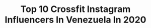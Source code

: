---
title: Top 10 Crossfit Instagram Influencers In Venezuela In 2020
description: >-
  Find top crossfit Instagram influencers in Venezuela in 2020. Most popular hashtags: #crossfit #quedateencasa #venezuela #frontinopower.
platform: Instagram
profiles:
  - username: "luisedegwitz"
    fullname: >-
      Luis Enrique Degwitz
    location: "Venezuela"
    followers: 4406
    engagement: 1775
    commentsToLikes: 0.036947
    avatar: "https://scontent-lhr8-1.cdninstagram.com/v/t51.2885-19/s320x320/40908445_303322810453034_1210196615780892672_n.jpg?_nc_ht=scontent-lhr8-1.cdninstagram.com&_nc_ohc=fIRc_dvav48AX8pBPBf&oh=4e22fcbfc0a8b8a1aadc27c8c0bb18ac&oe=5EBA9D0C"
    verified: false
    hashtags: "#335, #bike, #265, #venezuela"
  - username: "dayanabg"
    fullname: >-
      Dayana Brito
    location: "Venezuela"
    followers: 2129
    engagement: 1171
    commentsToLikes: 0.072772
    avatar: "https://scontent-amt2-1.cdninstagram.com/v/t51.2885-19/s320x320/75450420_2516446501939953_432525862659686400_n.jpg?_nc_ht=scontent-amt2-1.cdninstagram.com&_nc_ohc=Qo6wHTLYNlEAX-HnO8Z&oh=7d2e64ee674ef942161036e2c68eccec&oe=5E8A2867"
    verified: false
    hashtags: "#campeones, #birthdaygirl, #bluedragon, #inquebrantables"
  - username: "lalybreortiz"
    fullname: >-
      Laly Ortiz
    location: "Venezuela"
    followers: 4317
    engagement: 967
    commentsToLikes: 0.081921
    avatar: "https://scontent-ams4-1.cdninstagram.com/v/t51.2885-19/s320x320/81834319_544328079490235_592869829476614144_n.jpg?_nc_ht=scontent-ams4-1.cdninstagram.com&_nc_ohc=c_zhuBUvmEAAX9DAIy-&oh=bcf373afc4dd6ec3b6627acc467604b6&oe=5EBA78DF"
    verified: false
    hashtags: "#comidavegetariana, #vegetariano, #vegetarianfoodporn"
  - username: "tanialarcon"
    fullname: >-
      Tania Alarcón
    location: "Venezuela"
    followers: 6129
    engagement: 844
    commentsToLikes: 0.051536
    avatar: "https://scontent-lht6-1.cdninstagram.com/v/t51.2885-19/s320x320/33621820_458807107912325_7603798659045523456_n.jpg?_nc_ht=scontent-lht6-1.cdninstagram.com&_nc_ohc=gcjZdnqDVsQAX9OpZdb&oh=83a8afa9c91da85bfd72da96ecdc8533&oe=5EBA0F3B"
    verified: false
    hashtags: "#fitgamesteams2020, #teamwork, #tushis, #girlswithmuscle"
  - username: "veruskasanquiz"
    fullname: >-
      Veruska Sánquiz 🔥
    location: "Venezuela"
    followers: 13394
    engagement: 818
    commentsToLikes: 0.047220
    avatar: "https://scontent-lhr8-1.cdninstagram.com/v/t51.2885-19/s320x320/91145975_199653481321378_1416081387852660736_n.jpg?_nc_ht=scontent-lhr8-1.cdninstagram.com&_nc_ohc=wIGkGSAx7dMAX96AqXJ&oh=1daeac4ce4d4758e769ab411f80d5260&oe=5EBA2802"
    verified: false
    hashtags: "#deporte, #ciudadguayana, #makeup, #fotografia"
  - username: "billy.doe"
    fullname: >-
      Miguel V. Pomenta
    location: "Venezuela"
    followers: 2082
    engagement: 1415
    commentsToLikes: 0.058152
    avatar: "https://scontent-ams4-1.cdninstagram.com/v/t51.2885-19/s320x320/42622153_737586236581751_564137245590683648_n.jpg?_nc_ht=scontent-ams4-1.cdninstagram.com&_nc_ohc=cFcFygmqY_EAX_S9ey_&oh=18255bac8824cd9ef09d879ceedad81e&oe=5EBC7920"
    verified: false
    hashtags: "#royalballet, #calistenia, #humanflag, #sunset"
  - username: "laleliz"
    fullname: >-
      Lizcar Valle • Lifestyle 🦾
    location: "Venezuela"
    followers: 104597
    engagement: 122
    commentsToLikes: 0.053866
    avatar: "https://scontent-lhr8-1.cdninstagram.com/v/t51.2885-19/s320x320/91898997_261673971521141_2373212934210846720_n.jpg?_nc_ht=scontent-lhr8-1.cdninstagram.com&_nc_ohc=k8BuxJ8La8gAX_gwiAU&oh=72b6466ba56a9e38320cdcf27f18e1a9&oe=5EBB2454"
    verified: false
    hashtags: "#tourism, #traveltheworld, #healty, #tourist"
  - username: "neyxibarraza"
    fullname: >-
      𝙽𝚎𝚢𝚡𝚒 𝙱𝚊𝚛𝚛𝚊𝚣𝚊
    location: "Venezuela"
    followers: 15886
    engagement: 335
    commentsToLikes: 0.022241
    avatar: "https://scontent-lht6-1.cdninstagram.com/v/t51.2885-19/s320x320/89940397_2558801977728943_792262831494922240_n.jpg?_nc_ht=scontent-lht6-1.cdninstagram.com&_nc_ohc=Znoi8PRTklwAX_NRiwT&oh=2d6bb710cc5911340f836be3902cdba3&oe=5EB326FA"
    verified: false
    hashtags: "#mujerespoderosas, #misnegritossonlosmejores, #aiiiiiiuuuuda, #ni"
  - username: "chrisbettelli"
    fullname: >-
      Christian Bettelli
    location: "Venezuela"
    followers: 5207
    engagement: 1943
    commentsToLikes: 0.064368
    avatar: "https://scontent-amt2-1.cdninstagram.com/v/t51.2885-19/s320x320/14099855_1059633724133214_1183966553_a.jpg?_nc_ht=scontent-amt2-1.cdninstagram.com&_nc_ohc=B5_DR0C5xDUAX8uKjiB&oh=2a886197073498fbb3706e27c4503b3b&oe=5EB794EE"
    verified: false
    hashtags: "#caracas, #avila, #pilot, #cubalifestyle"
  - username: "carlosquintero29"
    fullname: >-
      Carlos Quintero
    location: "Venezuela"
    followers: 2542
    engagement: 1165
    commentsToLikes: 0.088006
    avatar: "https://scontent-lhr8-1.cdninstagram.com/v/t51.2885-19/s320x320/35998806_362536974275361_4752814649454362624_n.jpg?_nc_ht=scontent-lhr8-1.cdninstagram.com&_nc_ohc=KkdZdxlhXUsAX-b5f-Y&oh=75bc680b4a930aed1a5d38be109ca271&oe=5EBBC46D"
    verified: false
    hashtags: "#frontinopower, #recorriendovenezuela, #teamfrontino, #open2019"
---